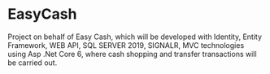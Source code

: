 # EasyCash
 Project on behalf of Easy Cash, which will be developed with Identity, Entity Framework, WEB API, SQL SERVER 2019, SIGNALR, MVC technologies using Asp .Net Core 6, where cash shopping and transfer transactions will be carried out.
